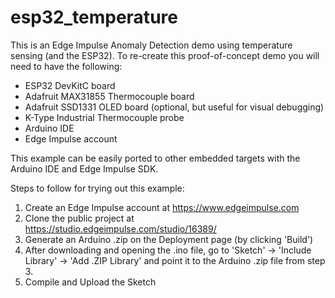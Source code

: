 # esp32_temperature
This is an Edge Impulse Anomaly Detection demo using temperature sensing (and the ESP32). To re-create this proof-of-concept demo you will need to have the following:

- ESP32 DevKitC board
- Adafruit MAX31855 Thermocouple board
- Adafruit SSD1331 OLED board (optional, but useful for visual debugging)
- K-Type Industrial Thermocouple probe
- Arduino IDE
- Edge Impulse account

This example can be easily ported to other embedded targets with the Arduino IDE and Edge Impulse SDK.

Steps to follow for trying out this example:

1. Create an Edge Impulse account at https://www.edgeimpulse.com
2. Clone the public project at https://studio.edgeimpulse.com/studio/16389/
3. Generate an Arduino .zip on the Deployment page (by clicking 'Build')
4. After downloading and opening the .ino file, go to 'Sketch' -> 'Include Library' -> 'Add .ZIP Library' and point it to the Arduino .zip file from step 3.
5. Compile and Upload the Sketch
